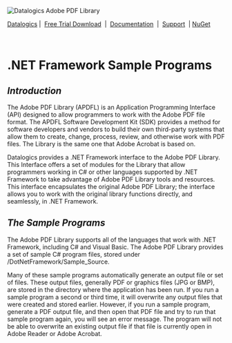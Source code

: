 ![Datalogics Adobe PDF Library](https://www.datalogics.com/wp-content/uploads/2022/09/Datalogics-Logo-1-e1664565864201.png)

[Datalogics](https://www.datalogics.com)&nbsp;|&nbsp; [Free Trial Download](https://www.datalogics.com/adobe-pdf-library/) &nbsp;|&nbsp; [Documentation](https://dev.datalogics.com/) &nbsp;|&nbsp; [Support](https://www.datalogics.com/tech-support-pdfs/) &nbsp;|&nbsp;[NuGet](https://www.nuget.org/profiles/Datalogics)

<br>

# .NET Framework Sample Programs
## ***Introduction***
The Adobe PDF Library (APDFL) is an Application Programming Interface (API) designed to allow programmers to work with the Adobe PDF file format.  The APDFL Software Development Kit (SDK) provides a method for software developers and vendors to build their own third-party systems that allow them to create, change, process, review, and otherwise work with PDF files. The Library is the same one that Adobe Acrobat is based on.

Datalogics provides a .NET Framework interface to the Adobe PDF Library. This Interface offers a set of modules for the Library that allow programmers working in C# or other languages supported by .NET Framework to take advantage of Adobe PDF Library tools and resources. This interface encapsulates the original Adobe PDF Library; the interface allows you to work with the original library functions directly, and seamlessly, in .NET Framework.

## ***The Sample Programs***
The Adobe PDF Library supports all of the languages that work with .NET Framework, including C# and Visual Basic. The Adobe PDF Library provides a set of sample C# program files, stored under /DotNetFramework/Sample_Source.

Many of these sample programs automatically generate an output file or set of files.  These output files, generally PDF or graphics files (JPG or BMP), are stored in the directory where the application has been run. If you run a sample program a second or third time, it will overwrite any output files that were created and stored earlier.  However, if you run a sample program, generate a PDF output file, and then open that PDF file and try to run that sample program again, you will see an error message.  The program will not be able to overwrite an existing output file if that file is currently open in Adobe Reader or Adobe Acrobat.

